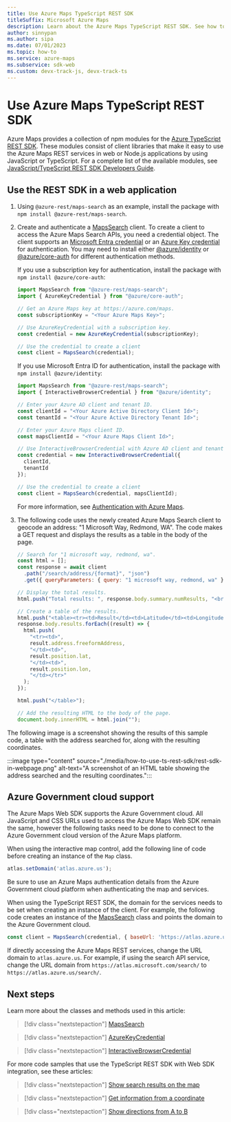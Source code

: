 ```yaml
---
title: Use Azure Maps TypeScript REST SDK
titleSuffix: Microsoft Azure Maps
description: Learn about the Azure Maps TypeScript REST SDK. See how to load and use this client library to access Azure Maps REST services in web or Node.js applications.
author: sinnypan
ms.author: sipa
ms.date: 07/01/2023
ms.topic: how-to
ms.service: azure-maps
ms.subservice: sdk-web
ms.custom: devx-track-js, devx-track-ts
---
```


# Use Azure Maps TypeScript REST SDK

Azure Maps provides a collection of npm modules for the [Azure TypeScript REST SDK]. These modules consist of client libraries that make it easy to use the Azure Maps REST services in web or Node.js applications by using JavaScript or TypeScript. For a complete list of the available modules, see [JavaScript/TypeScript REST SDK Developers Guide].

## Use the REST SDK in a web application

1. Using `@azure-rest/maps-search` as an example, install the package with `npm install @azure-rest/maps-search`.

1. Create and authenticate a [MapsSearch] client. To create a client to access the Azure Maps Search APIs, you need a credential object. The client supports an [Microsoft Entra credential] or an [Azure Key credential] for authentication. You may need to install either [@azure/identity] or [@azure/core-auth] for different authentication methods.

    If you use a subscription key for authentication, install the package with `npm install @azure/core-auth`:

    ```javascript
    import MapsSearch from "@azure-rest/maps-search";
    import { AzureKeyCredential } from "@azure/core-auth";

    // Get an Azure Maps key at https://azure.com/maps.
    const subscriptionKey = "<Your Azure Maps Key>";

    // Use AzureKeyCredential with a subscription key.
    const credential = new AzureKeyCredential(subscriptionKey);

    // Use the credential to create a client
    const client = MapsSearch(credential);
    ```

    If you use Microsoft Entra ID for authentication, install the package with `npm install @azure/identity`:

    ```javascript
    import MapsSearch from "@azure-rest/maps-search";
    import { InteractiveBrowserCredential } from "@azure/identity";

    // Enter your Azure AD client and tenant ID.
    const clientId = "<Your Azure Active Directory Client Id>";
    const tenantId = "<Your Azure Active Directory Tenant Id>";

    // Enter your Azure Maps client ID.
    const mapsClientId = "<Your Azure Maps Client Id>";

    // Use InteractiveBrowserCredential with Azure AD client and tenant ID.
    const credential = new InteractiveBrowserCredential({
      clientId,
      tenantId
    });

    // Use the credential to create a client
    const client = MapsSearch(credential, mapsClientId);
    ```

    For more information, see [Authentication with Azure Maps](azure-maps-authentication.md).

1. The following code uses the newly created Azure Maps Search client to geocode an address: "1 Microsoft Way, Redmond, WA". The code makes a GET request and displays the results as a table in the body of the page.

    ```javascript
    // Search for "1 microsoft way, redmond, wa".
    const html = [];
    const response = await client
      .path("/search/address/{format}", "json")
      .get({ queryParameters: { query: "1 microsoft way, redmond, wa" } });

    // Display the total results.
    html.push("Total results: ", response.body.summary.numResults, "<br/><br/>");

    // Create a table of the results.
    html.push("<table><tr><td>Result</td><td>Latitude</td><td>Longitude</td></tr>");
    response.body.results.forEach((result) => {
      html.push(
        "<tr><td>",
        result.address.freeformAddress,
        "</td><td>",
        result.position.lat,
        "</td><td>",
        result.position.lon,
        "</td></tr>"
      );
    });

    html.push("</table>");

    // Add the resulting HTML to the body of the page.
    document.body.innerHTML = html.join("");
    ```

The following image is a screenshot showing the results of this sample code, a table with the address searched for, along with the resulting coordinates.

:::image type="content" source="./media/how-to-use-ts-rest-sdk/rest-sdk-in-webpage.png" alt-text="A screenshot of an HTML table showing the address searched and the resulting coordinates.":::

## Azure Government cloud support

The Azure Maps Web SDK supports the Azure Government cloud. All JavaScript and CSS URLs used to access the Azure Maps Web SDK remain the same, however the following tasks need to be done to connect to the Azure Government cloud version of the Azure Maps platform.

When using the interactive map control, add the following line of code before creating an instance of the `Map` class. 

```javascript
atlas.setDomain('atlas.azure.us');
```

Be sure to use an Azure Maps authentication details from the Azure Government cloud platform when authenticating the map and services.

When using the TypeScript REST SDK, the domain for the services needs to be set when creating an instance of the client. For example, the following code creates an instance of the [MapsSearch] class and points the domain to the Azure Government cloud.

```javascript
const client = MapsSearch(credential, { baseUrl: 'https://atlas.azure.us'});
```

If directly accessing the Azure Maps REST services, change the URL domain to `atlas.azure.us`. For example, if using the search API service, change the URL domain from `https://atlas.microsoft.com/search/` to `https://atlas.azure.us/search/`.

## Next steps

Learn more about the classes and methods used in this article:

> [!div class="nextstepaction"]
> [MapsSearch](/javascript/api/@azure-rest/maps-search)

> [!div class="nextstepaction"]
> [AzureKeyCredential](/javascript/api/@azure/core-auth/azurekeycredential)

> [!div class="nextstepaction"]
> [InteractiveBrowserCredential](/javascript/api/@azure/identity/interactivebrowsercredential)

For more code samples that use the TypeScript REST SDK with Web SDK integration, see these articles:

> [!div class="nextstepaction"]
> [Show search results on the map](./map-search-location.md)

> [!div class="nextstepaction"]
> [Get information from a coordinate](./map-get-information-from-coordinate.md)

> [!div class="nextstepaction"]
> [Show directions from A to B](./map-route.md)

[Azure TypeScript REST SDK]: ./rest-sdk-developer-guide.md#javascripttypescript
[JavaScript/TypeScript REST SDK Developers Guide]: ./how-to-dev-guide-js-sdk.md
[MapsSearch]: /javascript/api/@azure-rest/maps-search
[Microsoft Entra credential]: ./how-to-dev-guide-js-sdk.md#using-an-azure-ad-credential
[Azure Key credential]: ./how-to-dev-guide-js-sdk.md#using-a-subscription-key-credential
[@azure/identity]: https://www.npmjs.com/package/@azure/identity
[@azure/core-auth]: https://www.npmjs.com/package/@azure/core-auth
